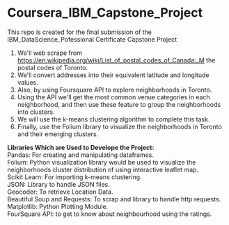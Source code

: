 # Coursera_IBM_Capstone_Project
This repo is created for the final submission of the IBM_DataScience_Pofessional Certificate Capstone Project

1. We'll web scrape from https://en.wikipedia.org/wiki/List_of_postal_codes_of_Canada:_M the postal codes of Toronto.<br>
2. We'll convert addresses into their equivalent latitude and longitude values. <br>
3. Also, by using Foursquare API to explore neighborhoods in Toronto. <br>
4. Using the API we'll get the most common venue categories in each neighborhood, and then use these feature to group the neighborhoods into clusters. <br>
5. We will use the k-means clustering algorithm to complete this task.<br>
6. Finally, use the Folium library to visualize the neighborhoods in Toronto and their emerging clusters.<br>

**Libraries Which are Used to Develope the Project:**<br>
Pandas: For creating and manipulating dataframes.<br>
Folium: Python visualization library would be used to visualize the neighborhoods cluster distribution of using interactive leaflet map.<br>
Scikit Learn: For importing k-means clustering.<br>
JSON: Library to handle JSON files.<br>
Geocoder: To retrieve Location Data.<br>
Beautiful Soup and Requests: To scrap and library to handle http requests.<br>
Matplotlib: Python Plotting Module.<br>
FourSquare API: to get to know about neighbourhood using the ratings. <br>
